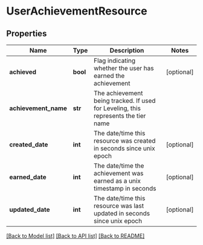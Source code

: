 # UserAchievementResource

## Properties
Name | Type | Description | Notes
------------ | ------------- | ------------- | -------------
**achieved** | **bool** | Flag indicating whether the user has earned the achievement | [optional] 
**achievement_name** | **str** | The achievement being tracked.  If used for Leveling, this represents the tier name | 
**created_date** | **int** | The date/time this resource was created in seconds since unix epoch | [optional] 
**earned_date** | **int** | The date/time the achievement was earned as a unix timestamp in seconds | [optional] 
**updated_date** | **int** | The date/time this resource was last updated in seconds since unix epoch | [optional] 

[[Back to Model list]](../README.md#documentation-for-models) [[Back to API list]](../README.md#documentation-for-api-endpoints) [[Back to README]](../README.md)


